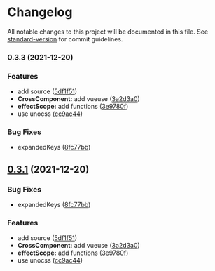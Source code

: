 # Changelog

All notable changes to this project will be documented in this file. See [standard-version](https://github.com/conventional-changelog/standard-version) for commit guidelines.

### 0.3.3 (2021-12-20)


### Features

* add source ([5df1f51](https://github.com/zmtlwzy/vue3-api-demo/commit/5df1f51c504571d9d2858126aac99399d158c909))
* **CrossComponent:** add vueuse ([3a2d3a0](https://github.com/zmtlwzy/vue3-api-demo/commit/3a2d3a07cadf16a5af4b549e57786483eab2575c))
* **effectScope:** add functions ([3e9780f](https://github.com/zmtlwzy/vue3-api-demo/commit/3e9780f57d0665141a3666ab8fc1eb4a8e5292d8))
* use unocss ([cc9ac44](https://github.com/zmtlwzy/vue3-api-demo/commit/cc9ac445f65778a3c8abac38c37cad7d22e40031))


### Bug Fixes

* expandedKeys ([8fc77bb](https://github.com/zmtlwzy/vue3-api-demo/commit/8fc77bbcfd881e98491f33c73f0927dafe80c884))

## [0.3.1](https://github.com/zmtlwzy/vue3-api-demo/compare/0.2.5...0.3.1) (2021-12-20)


### Bug Fixes

* expandedKeys ([8fc77bb](https://github.com/zmtlwzy/vue3-api-demo/commit/8fc77bbcfd881e98491f33c73f0927dafe80c884))


### Features

* add source ([5df1f51](https://github.com/zmtlwzy/vue3-api-demo/commit/5df1f51c504571d9d2858126aac99399d158c909))
* **CrossComponent:** add vueuse ([3a2d3a0](https://github.com/zmtlwzy/vue3-api-demo/commit/3a2d3a07cadf16a5af4b549e57786483eab2575c))
* **effectScope:** add functions ([3e9780f](https://github.com/zmtlwzy/vue3-api-demo/commit/3e9780f57d0665141a3666ab8fc1eb4a8e5292d8))
* use unocss ([cc9ac44](https://github.com/zmtlwzy/vue3-api-demo/commit/cc9ac445f65778a3c8abac38c37cad7d22e40031))
